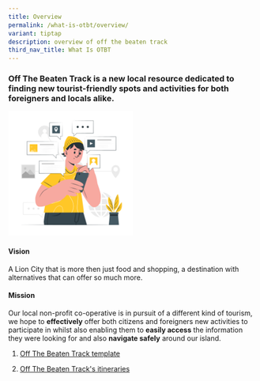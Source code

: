 ```yaml
---
title: Overview
permalink: /what-is-otbt/overview/
variant: tiptap
description: overview of off the beaten track
third_nav_title: What Is OTBT
---
```

<h3><strong>Off The Beaten Track is a new local resource dedicated to finding new tourist-friendly spots and activities for both foreigners and locals alike.</strong></h3>
<p></p>
<div class="isomer-image-wrapper">
<img style="width: 50%;" height="auto" width="100%" alt="man in yellow beanie hat web searching on phone for information" src="/images/Infographics/Instant_information_cuate.png">
</div>
<h4><strong>Vision</strong></h4>
<p>A Lion City that is more then just food and shopping, a destination with
alternatives that can offer so much more.</p>
<h4><strong>Mission</strong></h4>
<p>Our local non-profit co-operative is in pursuit of a different kind of
tourism, we hope to <strong>effectively</strong> offer both citizens and
foreigners new activities to participate in whilst also enabling them to <strong>easily access</strong> the
information they were looking for and also <strong>navigate safely</strong> around
our island.</p>
<p></p>
<ol data-tight="true" class="tight">
<li>
<p><a href="https://www.isomer.gov.sg/what-is-otbt/off-the-beaten-track-template/" rel="noopener nofollow" target="_blank">Off The Beaten Track template</a>
</p>
</li>
<li>
<p><a href="https://www.isomer.gov.sg/what-is-otbt/off-the-beaten-track-itineraries/" rel="noopener nofollow" target="_blank">Off The Beaten Track's itineraries</a>
</p>
<p></p>
<p></p>
</li>
</ol>
<h2></h2>
<p></p>